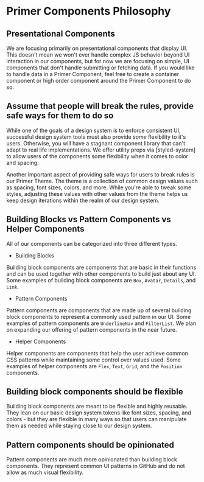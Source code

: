 # Primer Components Philosophy

## Presentational Components
 We are focusing primarily on presentational components that display UI. This doesn't mean we won't ever handle complex JS behavior beyond UI interaction in our components, but for now we are focusing on simple, UI components that don't handle submitting or fetching data. If you would like to handle data in a Primer Component, feel free to create a container component or high order component around the Primer Component to do so.

## Assume that people will break the rules, provide safe ways for them to do so
While one of the goals of a design system is to enforce consistent UI, successful design system tools must also provide _some_ flexibility to it's users. Otherwise, you will have a stagnant component library that can't adapt to real life implementations. We offer utility props via [styled-system] to allow users of the components some flexibility when it comes to color and spacing.

Another important aspect of providing safe ways for users to break rules is our Primer Theme. The theme is a collection of common design values such as spacing, font sizes, colors, and more. While you're able to tweak some styles, adjusting these values with other values from the theme helps us keep design iterations within the realm of our design system.


## Building Blocks vs Pattern Components vs Helper Components

All of our components can be categorized into three different types.

- Building Blocks

Building block components are components that are basic in their functions and can be used together with other components to build just about any UI. Some examples of building block components are `Box`, `Avatar`, `Details`, and `Link`.

- Pattern Components

Pattern components are components that are made up of several building block components to represent a commonly used pattern in our UI. Some examples of pattern components are `UnderlineNav` and `FilterList`. We plan on expanding our offering of pattern components in the near future.

- Helper Components

Helper components are components that help the user achieve common CSS patterns while maintaining some control over values used. Some examples of helper components are `Flex`, `Text`, `Grid`, and the `Position` components.

## Building block components should be flexible

Building block components are meant to be flexible and highly reusable. They lean on our basic design system tokens like font sizes, spacing, and colors - but they are flexible in many ways so that users can manipulate them as needed while staying close to our design system.

## Pattern components should be opinionated
Pattern components are much more opinionated than building block components. They represent common UI patterns in GitHub and do not allow as much visual flexibility.
